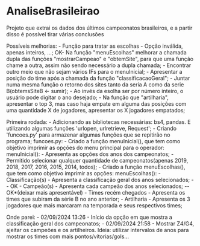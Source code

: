 # AnaliseBrasileirao
 Projeto que extrai os dados dos últimos campeonatos brasileiros, e a partir disso é possível tirar várias conclusões

Possíveis melhorias:
    - Função para tratar as escolhas - Opção inválida, apenas inteiros, ...;
    OK- Na função "menuEscolhas" melhorar a chamada dupla das funções "mostrarCampeao" e "obtemSite", para que uma função chame a outra, assim não sendo necessário a dupla chamada;
    - Encontrar outro meio que não sejam vários IFs para o menuInicial;
    - Apresentar a posição do time após a chamada da função "classificacaoGeral";
    - Juntar numa mesma função o retorno dos sites tanto da seria A como da serie B(obtemsSiteB <- sumir);
    - Ao invés da esolha ser por número inteiro, o usuário pode digitar o ano desejado;
    - Na função que "artilharia", apresentar o top 3, mas caso haja empate em alguma das posições com uma quantidade X de jogadores, apresentar os X jogadores empatados;

Primeira rodada:
    -   Adicionando as bibliotecas necessárias: bs4, pandas. E utilizando algumas funções 'urlopen, urlretrieve, Request';
    -   Criando 'funcoes.py' para armazenar algumas funções que se repitirão no programa;
        funcoes.py:
            -   Criado a função menuInicial(), que tem como objetivo imprimir as opções do menu principal para o operador:
                    menuInicial(): - Apresenta as opções dos anos dos campeonatos;
                                   - Permitido selecionar qualquer quantidade de campeonatos(apenas 2019, 2018, 2017, 2016, 2015, 2014, todos);
            -   Criado a função menuEscolhas(), que tem como objetivo imprimir as opções:
                    menuEscolhas(): - Classificação(s) - Apresenta a classificação geral dos anos selecionados; -- OK
                                    - Campeão(s) - Apresenta cada campeão dos anos selecionados; -- OK*(deixar mais apresentável)
                                    - Times recém chegados - Apresenta os times que subiram da série B no ano anterior;
                                    - Artilharia - Apresenta os 3 jogadores que mais marcaram na temporada e seus respectivos times;

Onde parei:
    - 02/09/2024 13:26 - Início da opção em que mostra a classificação geral dos campeonatos;
    - 02/09/2024 21:58 - Mostrar Z4/G4, ajeitar os campeões e os artilheiros. Ideia: utilizar intervalos de anos para mostrar os times com mais pontos/vitorias/gols...